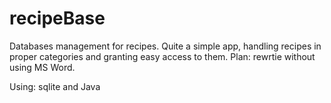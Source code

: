 recipeBase
==========

Databases management for recipes. Quite a simple app, handling recipes in proper categories and granting easy access to them. 
Plan: rewrtie without using MS Word. 

Using: sqlite and Java
